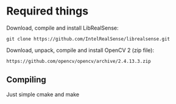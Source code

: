 # Required things

Download, compile and install LibRealSense:

    git clone https://github.com/IntelRealSense/librealsense.git
    
Download, unpack, compile and install OpenCV 2 (zip file):

    https://github.com/opencv/opencv/archive/2.4.13.3.zip
    
## Compiling

Just simple cmake and make
